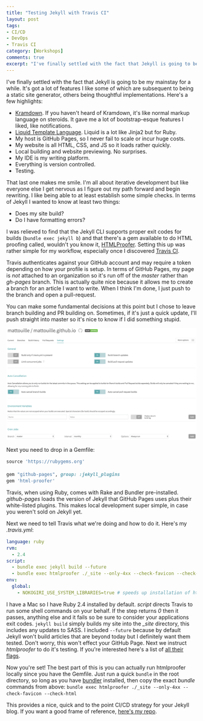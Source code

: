 ```yaml
---
title: "Testing Jekyll with Travis CI"
layout: post
tags:
- CI/CD
- DevOps
- Travis CI
category: [Workshops]
comments: true
excerpt: "I've finally settled with the fact that Jekyll is going to be my mainstay for a while. It's got a lot of features I like some of which are subsequent to being a static site generator, others being thoughtful implementations."
---
```


I've finally settled with the fact that Jekyll is going to be my mainstay for a while. It's got a lot of features I like some of which are subsequent to being a static site generator, others being thoughtful implementations. Here's a few highlights:

* [Kramdown](https://kramdown.gettalong.org/). If you haven't heard of Kramdown, it's like normal markup language on steroids. It gave me a lot of bootstrap-esque features I liked, like notifications.
* [Liquid Template Language](https://shopify.github.io/liquid/). Liquid is a lot like Jinja2 but for Ruby.
* My host is GitHub Pages, so I never fail to scale or incur huge costs.
* My website is all HTML, CSS, and JS so it loads rather quickly.
* Local building and website previewing. No surprises.
* My IDE is my writing platform.
* Everything is version controlled.
* Testing.

That last one makes me smile. I'm all about iterative development but like everyone else I get nervous as I figure out my path forward and begin rewriting. I like being able to at least establish some simple checks. In terms of Jekyll I wanted to know at least two things:

* Does my site build?
* Do I have formatting errors?

I was relieved to find that the Jekyll CLI supports proper exit codes for builds (`bundle exec jekyll b`) and that there's a gem available to do HTML proofing called, wouldn't you know it, [HTMLProofer](https://github.com/gjtorikian/html-proofer). Setting this up was rather simple for my workflow, especially once I discovered [Travis CI](https://travis-ci.org).

Travis authenticates against your GitHub account and may require a token depending on how your profile is setup. In terms of GitHub Pages, my page is _not_ attached to an organization so it's run off of the _master_ rather than _gh-pages_ branch. This is actually quite nice because it allows me to create a branch for an article I want to write. When I think I'm done, I just push to the branch and open a pull-request.

You can make some fundamental decisions at this point but I chose to leave branch building and PR building on. Sometimes, if it's just a quick update, I'll push straight into master so it's nice to know if I did something stupid.

![Travis Settings](/img/posts/2017-10-30-testing-jekyll-with-travis-ci/travis-settings.png)

Next you need to drop in a Gemfile:

```ruby
source 'https://rubygems.org'

gem "github-pages", group: :jekyll_plugins
gem 'html-proofer'
```

Travis, when using Ruby, comes with Rake and Bundler pre-installed. _github-pages_ loads the version of Jekyll that GitHub Pages uses plus their white-listed plugins. This makes local development super simple, in case you weren't sold on Jekyll yet.

Next we need to tell Travis what we're doing and how to do it. Here's my _.travis.yml_:

```yaml
language: ruby
rvm:
  - 2.4
script:
  - bundle exec jekyll build --future
  - bundle exec htmlproofer ./_site --only-4xx --check-favicon --check-html
env:
  global:
    - NOKOGIRI_USE_SYSTEM_LIBRARIES=true # speeds up installation of html-proofer
```

I have a Mac so I have Ruby 2.4 installed by default. _script_ directs Travis to run some shell commands on your behalf. If the step returns _0_ then it passes, anything else and it fails so be sure to consider your applications exit codes. `jekyll build` simply builds my site into the _\_site_ directory, this includes any updates to SASS. I included `--future` because by default Jekyll won't build articles that are beyond today but I definitely want them tested. Don't worry, this won't effect your GitHub Page. Next we instruct _htmlproofer_ to do it's testing. If you're interested here's a list of [all their flags](https://github.com/gjtorikian/html-proofer).

Now you're set! The best part of this is you can actually run htmlproofer locally since you have the Gemfile. Just run a quick `bundle` in the root directory, so long as you have [bundler](http://bundler.io/) installed, then copy the exact _bundle_ commands from above: `bundle exec htmlproofer ./_site --only-4xx --check-favicon --check-html`

This provides a nice, quick and to the point CI/CD strategy for your Jekyll blog. If you want a good frame of reference, [here's my repo](https://github.com/mattouille/mattouille.github.io).
